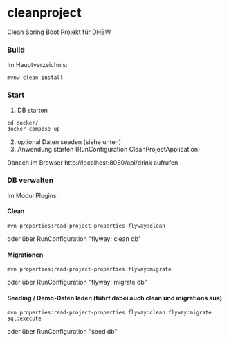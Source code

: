 # cleanproject
Clean Spring Boot Projekt für DHBW

### Build
Im Hauptverzeichnis:
````
mvnw clean install
````

### Start
1. DB starten
````
cd docker/
docker-compose up
````
2. optional Daten seeden (siehe unten)
3. Anwendung starten (RunConfiguration CleanProjectApplication)

Danach im Browser http://localhost:8080/api/drink aufrufen

### DB verwalten
Im Modul Plugins:
#### Clean
````
mvn properties:read-project-properties flyway:clean
````
oder über RunConfiguration "flyway: clean db"

#### Migrationen
````
mvn properties:read-project-properties flyway:migrate
````
oder über RunConfiguration "flyway: migrate db"

#### Seeding / Demo-Daten laden (führt dabei auch clean und migrations aus)
````
mvn properties:read-project-properties flyway:clean flyway:migrate sql:execute
````
oder über RunConfiguration "seed db"

